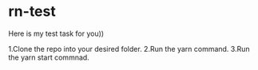 # rn-test
Here is my test task for you))

1.Clone the repo into your desired folder.
2.Run the yarn command.
3.Run the yarn start commnad.
